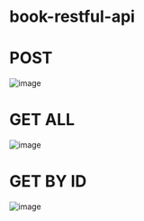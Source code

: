 # book-restful-api

# POST 
![image](https://github.com/engkoskostaman97/book-restful-api/assets/110719940/0c2992bb-db91-47db-8430-c7900d4e7767)

# GET ALL
![image](https://github.com/engkoskostaman97/book-restful-api/assets/110719940/7df2ab37-1fe0-4a64-a77a-4c8e378df24e)

# GET BY ID
![image](https://github.com/engkoskostaman97/book-restful-api/assets/110719940/a2b9f628-717e-4f06-9d6d-829d8363351d)


